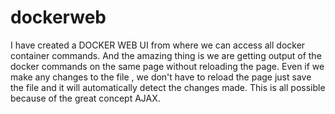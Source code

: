 # dockerweb
I have created a DOCKER WEB UI from where we can access all docker container commands.
And the amazing thing is we are getting output of the docker commands on the same page without reloading the page. 
Even if we make any changes to the file , we don't have to reload the page just save the file and it will automatically detect the changes made.
This is all possible because of the great concept AJAX.
